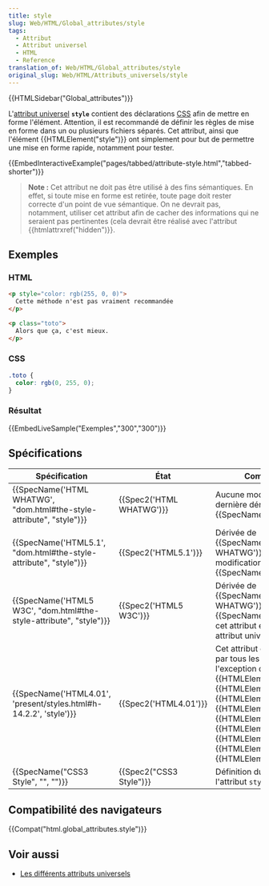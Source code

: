 ```yaml
---
title: style
slug: Web/HTML/Global_attributes/style
tags:
  - Attribut
  - Attribut universel
  - HTML
  - Reference
translation_of: Web/HTML/Global_attributes/style
original_slug: Web/HTML/Attributs_universels/style
---
```

{{HTMLSidebar("Global_attributes")}}

L'[attribut universel](/fr/docs/Web/HTML/Attributs_universels) **`style`** contient des déclarations [CSS](/fr/docs/Web/CSS) afin de mettre en forme l'élément. Attention, il est recommandé de définir les règles de mise en forme dans un ou plusieurs fichiers séparés. Cet attribut, ainsi que l'élément {{HTMLElement("style")}} ont simplement pour but de permettre une mise en forme rapide, notamment pour tester.

{{EmbedInteractiveExample("pages/tabbed/attribute-style.html","tabbed-shorter")}}

> **Note :** Cet attribut ne doit pas être utilisé à des fins sémantiques. En effet, si toute mise en forme est retirée, toute page doit rester correcte d'un point de vue sémantique. On ne devrait pas, notamment, utiliser cet attribut afin de cacher des informations qui ne seraient pas pertinentes (cela devrait être réalisé avec l'attribut {{htmlattrxref("hidden")}}.

## Exemples

### HTML

```html
<p style="color: rgb(255, 0, 0)">
  Cette méthode n'est pas vraiment recommandée
</p>

<p class="toto">
  Alors que ça, c'est mieux.
</p>
```

### CSS

```css
.toto {
  color: rgb(0, 255, 0);
}
```

### Résultat

{{EmbedLiveSample("Exemples","300","300")}}

## Spécifications

| Spécification                                                                                | État                             | Commentaires                                                                                                                                                                                                                                                                                                                                                                                    |
| -------------------------------------------------------------------------------------------- | -------------------------------- | ----------------------------------------------------------------------------------------------------------------------------------------------------------------------------------------------------------------------------------------------------------------------------------------------------------------------------------------------------------------------------------------------- |
| {{SpecName('HTML WHATWG', "dom.html#the-style-attribute", "style")}} | {{Spec2('HTML WHATWG')}} | Aucune modification depuis la dernière dérivation de {{SpecName('HTML5.1')}}                                                                                                                                                                                                                                                                                                           |
| {{SpecName('HTML5.1', "dom.html#the-style-attribute", "style")}}         | {{Spec2('HTML5.1')}}     | Dérivée de {{SpecName('HTML WHATWG')}}, aucune modification depuis {{SpecName('HTML5 W3C')}}                                                                                                                                                                                                                                                                                    |
| {{SpecName('HTML5 W3C', "dom.html#the-style-attribute", "style")}}     | {{Spec2('HTML5 W3C')}}     | Dérivée de {{SpecName('HTML WHATWG')}}. Depuis {{SpecName("HTML4.01")}}, cet attribut est désormais un attribut universel.                                                                                                                                                                                                                                                     |
| {{SpecName('HTML4.01', 'present/styles.html#h-14.2.2', 'style')}}     | {{Spec2('HTML4.01')}}     | Cet attribut est pris en charge par tous les éléments à l'exception de {{HTMLElement("base")}}, {{HTMLElement("basefont")}}, {{HTMLElement("head")}}, {{HTMLElement("html")}}, {{HTMLElement("meta")}}, {{HTMLElement("param")}}, {{HTMLElement("script")}}, {{HTMLElement("style")}}, et {{HTMLElement("title")}}. |
| {{SpecName("CSS3 Style", "", "")}}                                                 | {{Spec2("CSS3 Style")}} | Définition du contenu pour l'attribut `style`.                                                                                                                                                                                                                                                                                                                                                  |

## Compatibilité des navigateurs

{{Compat("html.global_attributes.style")}}

## Voir aussi

- [Les différents attributs universels](/fr/docs/Web/HTML/Attributs_universels)
